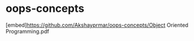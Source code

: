 # oops-concepts
[embed]https://github.com/Akshayprmar/oops-concepts/Object Oriented Programming.pdf
